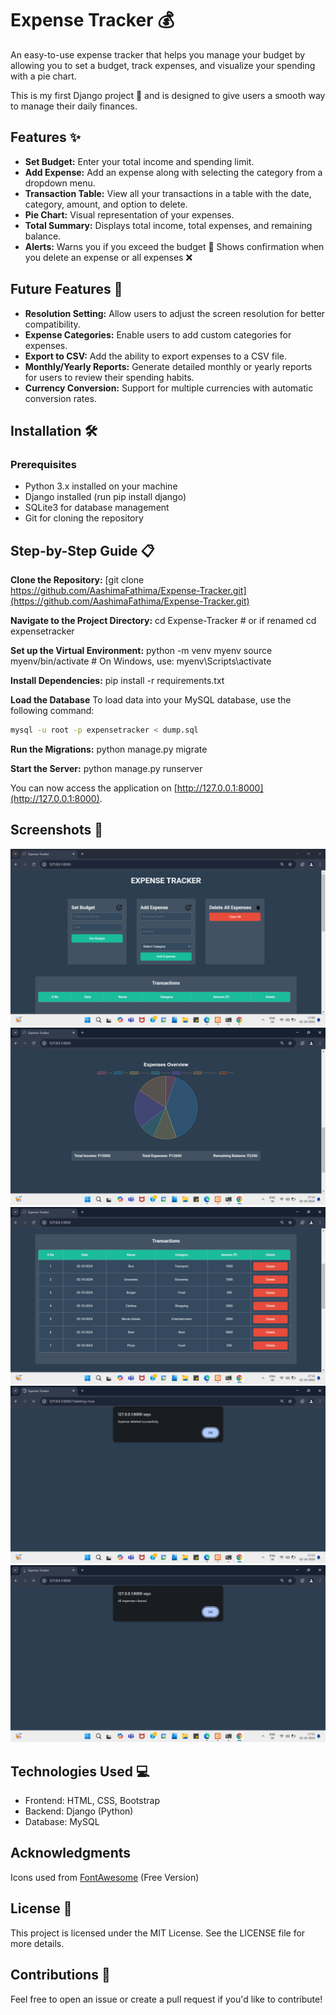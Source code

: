 # Expense Tracker 💰
An easy-to-use expense tracker that helps you manage your budget by allowing you to set a budget, track expenses, and visualize your spending with a pie chart.

This is my first Django project 🎉 and is designed to give users a smooth way to manage their daily finances.

## Features ✨
- **Set Budget:** Enter your total income and spending limit.
- **Add Expense:** Add an expense along with selecting the category from a dropdown menu.
- **Transaction Table:** View all your transactions in a table with the date, category, amount, and option to delete.
- **Pie Chart:** Visual representation of your expenses.
- **Total Summary:** Displays total income, total expenses, and remaining balance.
- **Alerts:**
Warns you if you exceed the budget 🚨
Shows confirmation when you delete an expense or all expenses ❌

## Future Features 🚀
- **Resolution Setting:** Allow users to adjust the screen resolution for better compatibility.
- **Expense Categories:** Enable users to add custom categories for expenses.
- **Export to CSV:** Add the ability to export expenses to a CSV file.
- **Monthly/Yearly Reports:** Generate detailed monthly or yearly reports for users to review their spending habits.
- **Currency Conversion:** Support for multiple currencies with automatic conversion rates.

## Installation 🛠️
### Prerequisites
- Python 3.x installed on your machine
- Django installed (run pip install django)
- SQLite3 for database management
- Git for cloning the repository

## Step-by-Step Guide 📋
**Clone the Repository:**
[git clone https://github.com/AashimaFathima/Expense-Tracker.git](https://github.com/AashimaFathima/Expense-Tracker.git)

**Navigate to the Project Directory:**
cd Expense-Tracker # or if renamed cd expensetracker

**Set up the Virtual Environment:**
python -m venv myenv
source myenv/bin/activate    # On Windows, use: myenv\Scripts\activate

**Install Dependencies:**
pip install -r requirements.txt

**Load the Database**
To load data into your MySQL database, use the following command:

```bash
mysql -u root -p expensetracker < dump.sql
```

**Run the Migrations:**
python manage.py migrate

**Start the Server:**
python manage.py runserver

You can now access the application on [http://127.0.0.1:8000](http://127.0.0.1:8000).

## Screenshots 📸
![Landing Page-1](https://github.com/AashimaFathima/Expense-Tracker/blob/main/Screenshot%20(984).png)
![Landing Page-2](https://github.com/AashimaFathima/Expense-Tracker/blob/main/Screenshot%20(987).png)
![Transaction Table](https://github.com/AashimaFathima/Expense-Tracker/blob/main/Screenshot%20(986).png)
![Delete Expense Alert](https://github.com/AashimaFathima/Expense-Tracker/blob/main/Screenshot%20(988).png)
![Delete All Expenses Alert](https://github.com/AashimaFathima/Expense-Tracker/blob/main/Screenshot%20(989).png)


## Technologies Used 💻
- Frontend: HTML, CSS, Bootstrap
- Backend: Django (Python)
- Database: MySQL

## Acknowledgments
Icons used from [FontAwesome](https://fontawesome.com) (Free Version)

## License 📜
This project is licensed under the MIT License. See the LICENSE file for more details.

## Contributions 🤝
Feel free to open an issue or create a pull request if you'd like to contribute!
